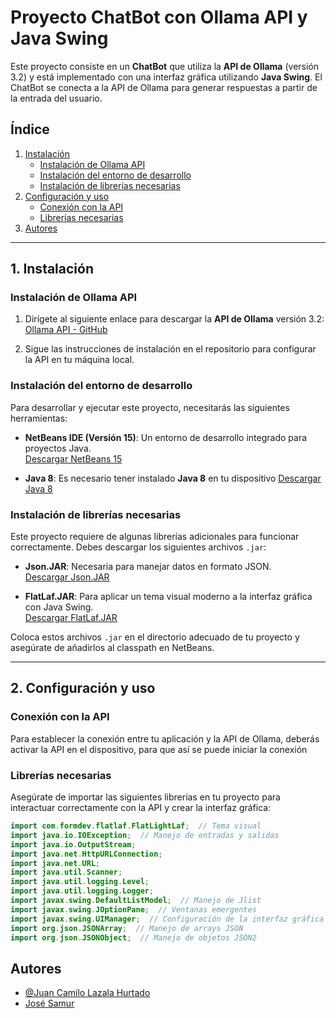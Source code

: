 
# Proyecto ChatBot con Ollama API y Java Swing

Este proyecto consiste en un **ChatBot** que utiliza la **API de Ollama** (versión 3.2) y está implementado con una interfaz gráfica utilizando **Java Swing**. El ChatBot se conecta a la API de Ollama para generar respuestas a partir de la entrada del usuario.

## Índice
1. [Instalación](#instalación)
    - [Instalación de Ollama API](#instalación-de-ollama-api)
    - [Instalación del entorno de desarrollo](#instalación-del-entorno-de-desarrollo)
    - [Instalación de librerías necesarias](#instalación-de-librerías-necesarias)
2. [Configuración y uso](#configuración-y-uso)
    - [Conexión con la API](#conexión-con-la-api)
    - [Librerías necesarias](#librerías-necesarias)
3. [Autores](#autores)

---

## 1. Instalación

### Instalación de Ollama API

1. Dirígete al siguiente enlace para descargar la **API de Ollama** versión 3.2:  
   [Ollama API - GitHub](https://github.com/ollama/ollama)  
   
2. Sigue las instrucciones de instalación en el repositorio para configurar la API en tu máquina local.

### Instalación del entorno de desarrollo

Para desarrollar y ejecutar este proyecto, necesitarás las siguientes herramientas:

- **NetBeans IDE (Versión 15)**: Un entorno de desarrollo integrado para proyectos Java.  
  [Descargar NetBeans 15](https://netbeans.apache.org/download/index.html)
  
- **Java 8**: Es necesario tener instalado **Java 8** en tu dispositivo
  [Descargar Java 8](https://www.oracle.com/java/technologies/javase/javase-jdk8-downloads.html)

### Instalación de librerías necesarias

Este proyecto requiere de algunas librerías adicionales para funcionar correctamente. Debes descargar los siguientes archivos `.jar`:

- **Json.JAR**: Necesaria para manejar datos en formato JSON.  
  [Descargar Json.JAR](https://mvnrepository.com/artifact/org.json/json)  
 
- **FlatLaf.JAR**: Para aplicar un tema visual moderno a la interfaz gráfica con Java Swing.  
  [Descargar FlatLaf.JAR](https://github.com/JFormDesigner/FlatLaf)

Coloca estos archivos `.jar` en el directorio adecuado de tu proyecto y asegúrate de añadirlos al classpath en NetBeans.

---

## 2. Configuración y uso

### Conexión con la API

Para establecer la conexión entre tu aplicación y la API de Ollama, deberás activar la API en el dispositivo, para que así se puede iniciar la conexión

### Librerías necesarias

Asegúrate de importar las siguientes librerías en tu proyecto para interactuar correctamente con la API y crear la interfaz gráfica:

```java
import com.formdev.flatlaf.FlatLightLaf;  // Tema visual
import java.io.IOException;  // Manejo de entradas y salidas
import java.io.OutputStream;
import java.net.HttpURLConnection;
import java.net.URL;
import java.util.Scanner;
import java.util.logging.Level;
import java.util.logging.Logger;
import javax.swing.DefaultListModel;  // Manejo de Jlist
import javax.swing.JOptionPane;  // Ventanas emergentes
import javax.swing.UIManager;  // Configuración de la interfaz gráfica
import org.json.JSONArray;  // Manejo de arrays JSON
import org.json.JSONObject;  // Manejo de objetos JSON2
```

## Autores

- [@Juan Camilo Lazala Hurtado](https://github.com/JLazalaHurtado)
- [José Samur](https://github.com/Samur1x)
